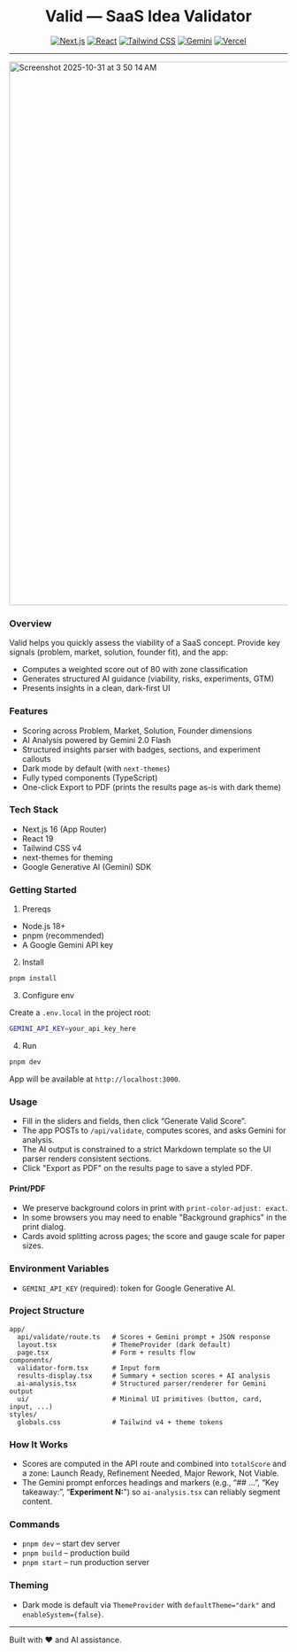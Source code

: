 <div align="center">

# Valid — SaaS Idea Validator

[![Next.js](https://img.shields.io/badge/Next.js-16-black?logo=nextdotjs)](https://nextjs.org)
[![React](https://img.shields.io/badge/React-19-20232a?logo=react)](https://react.dev)
[![Tailwind CSS](https://img.shields.io/badge/Tailwind%20CSS-v4-38b2ac?logo=tailwindcss&logoColor=white)](https://tailwindcss.com)
[![Gemini](https://img.shields.io/badge/Google%20Gemini-API-4285F4?logo=google)](https://ai.google.dev)
[![Vercel](https://img.shields.io/badge/Deployed%20on-Vercel-black?logo=vercel)](https://vercel.com)

</div>

---

<img width="1512" height="982" alt="Screenshot 2025-10-31 at 3 50 14 AM" src="https://github.com/user-attachments/assets/22890258-c5c7-489e-8145-c744008ff09e" />


### Overview

Valid helps you quickly assess the viability of a SaaS concept. Provide key signals (problem, market, solution, founder fit), and the app:

- Computes a weighted score out of 80 with zone classification
- Generates structured AI guidance (viability, risks, experiments, GTM)
- Presents insights in a clean, dark-first UI

### Features

- Scoring across Problem, Market, Solution, Founder dimensions
- AI Analysis powered by Gemini 2.0 Flash
- Structured insights parser with badges, sections, and experiment callouts
- Dark mode by default (with `next-themes`)
- Fully typed components (TypeScript)
- One-click Export to PDF (prints the results page as-is with dark theme)

### Tech Stack

- Next.js 16 (App Router)
- React 19
- Tailwind CSS v4
- next-themes for theming
- Google Generative AI (Gemini) SDK

### Getting Started

1) Prereqs

- Node.js 18+
- pnpm (recommended)
- A Google Gemini API key

2) Install

```bash
pnpm install
```

3) Configure env

Create a `.env.local` in the project root:

```bash
GEMINI_API_KEY=your_api_key_here
```

4) Run

```bash
pnpm dev
```

App will be available at `http://localhost:3000`.

### Usage

- Fill in the sliders and fields, then click “Generate Valid Score”.
- The app POSTs to `/api/validate`, computes scores, and asks Gemini for analysis.
- The AI output is constrained to a strict Markdown template so the UI parser renders consistent sections.
- Click "Export as PDF" on the results page to save a styled PDF.

#### Print/PDF

- We preserve background colors in print with `print-color-adjust: exact`.
- In some browsers you may need to enable "Background graphics" in the print dialog.
- Cards avoid splitting across pages; the score and gauge scale for paper sizes.

### Environment Variables

- `GEMINI_API_KEY` (required): token for Google Generative AI.

### Project Structure

```
app/
  api/validate/route.ts   # Scores + Gemini prompt + JSON response
  layout.tsx              # ThemeProvider (dark default)
  page.tsx                # Form + results flow
components/
  validator-form.tsx      # Input form
  results-display.tsx     # Summary + section scores + AI analysis
  ai-analysis.tsx         # Structured parser/renderer for Gemini output
  ui/                     # Minimal UI primitives (button, card, input, ...)
styles/
  globals.css             # Tailwind v4 + theme tokens
```

### How It Works

- Scores are computed in the API route and combined into `totalScore` and a zone: Launch Ready, Refinement Needed, Major Rework, Not Viable.
- The Gemini prompt enforces headings and markers (e.g., “## …”, “Key takeaway:”, “**Experiment N:**”) so `ai-analysis.tsx` can reliably segment content.

### Commands

- `pnpm dev` – start dev server
- `pnpm build` – production build
- `pnpm start` – run production server

### Theming

- Dark mode is default via `ThemeProvider` with `defaultTheme="dark"` and `enableSystem={false}`.

---

Built with ❤️ and AI assistance.


